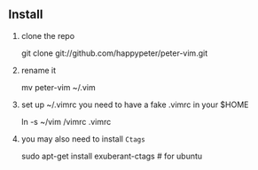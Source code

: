 ## Install
1. clone the repo   
  
    git clone git://github.com/happypeter/peter-vim.git

1. rename it

   mv peter-vim ~/.vim

1. set up ~/.vimrc
   you need to have a fake .vimrc in your $HOME

   ln -s ~/vim /vimrc .vimrc

1. you may also need to install `Ctags`

    sudo apt-get install exuberant-ctags # for ubuntu 

